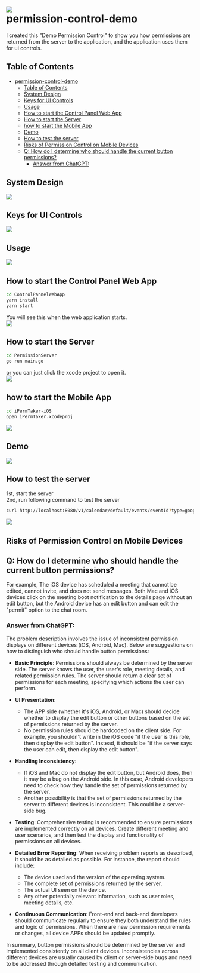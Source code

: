 ![](./README/icon-256.png)  
permission-control-demo
================================================

I created this "Demo Permission Control" to show you how permissions are returned from the server to the application, and the application uses them for ui controls.

## Table of Contents

- [permission-control-demo](#permission-control-demo)
  - [Table of Contents](#table-of-contents)
  - [System Design](#system-design)
  - [Keys for UI Controls](#keys-for-ui-controls)
  - [Usage](#usage)
  - [How to start the Control Panel Web App](#how-to-start-the-control-panel-web-app)
  - [How to start the Server](#how-to-start-the-server)
  - [how to start the Mobile App](#how-to-start-the-mobile-app)
  - [Demo](#demo)
  - [How to test the server](#how-to-test-the-server)
  - [Risks of Permission Control on Mobile Devices](#risks-of-permission-control-on-mobile-devices)
  - [Q: How do I determine who should handle the current button permissions?](#q-how-do-i-determine-who-should-handle-the-current-button-permissions)
    - [Answer from ChatGPT:](#answer-from-chatgpt)


## System Design 
![](./README/system_design.png)

## Keys for UI Controls 
![](./README/ui_controls.png)

## Usage
![](./README/usage.png)

## How to start the Control Panel Web App 
```bash
cd ControlPannelWebApp
yarn install
yarn start
``` 
You will see this when the web application starts.  
![](./README/control_panel_web_app.png)

## How to start the Server
```bash
cd PermissionServer
go run main.go
``` 
or you can just click the xcode project to open it.  
![](./README/xcdoe_project.png)


## how to start the Mobile App
```bash
cd iPermTaker-iOS
open iPermTaker.xcodeproj
```
![](./README/ios_app.png)


## Demo 
![](./README/demo.gif)

## How to test the server
1st, start the server  
2nd, run following command to test the server
```bash
curl http://localhost:8080/v1/calendar/default/events/eventId?type=google | jq .
```
![](./README/test_server.png)

## Risks of Permission Control on Mobile Devices
## Q: How do I determine who should handle the current button permissions?
For example, The iOS device has scheduled a meeting that cannot be edited, cannot invite, and does not send messages. Both Mac and iOS devices click on the meeting boot notification to the details page without an edit button, but the Android device has an edit button and can edit the "permit" option to the chat room.

### Answer from ChatGPT:
The problem description involves the issue of inconsistent permission displays on different devices (iOS, Android, Mac). Below are suggestions on how to distinguish who should handle button permissions:

- **Basic Principle**: Permissions should always be determined by the server side. The server knows the user, the user's role, meeting details, and related permission rules. The server should return a clear set of permissions for each meeting, specifying which actions the user can perform.
  
- **UI Presentation**:
  - The APP side (whether it's iOS, Android, or Mac) should decide whether to display the edit button or other buttons based on the set of permissions returned by the server.
  - No permission rules should be hardcoded on the client side. For example, you shouldn't write in the iOS code "if the user is this role, then display the edit button". Instead, it should be "if the server says the user can edit, then display the edit button".
  
- **Handling Inconsistency**:
  - If iOS and Mac do not display the edit button, but Android does, then it may be a bug on the Android side. In this case, Android developers need to check how they handle the set of permissions returned by the server.
  - Another possibility is that the set of permissions returned by the server to different devices is inconsistent. This could be a server-side bug.
  
- **Testing**: Comprehensive testing is recommended to ensure permissions are implemented correctly on all devices. Create different meeting and user scenarios, and then test the display and functionality of permissions on all devices.
  
- **Detailed Error Reporting**: When receiving problem reports as described, it should be as detailed as possible. For instance, the report should include:
  - The device used and the version of the operating system.
  - The complete set of permissions returned by the server.
  - The actual UI seen on the device.
  - Any other potentially relevant information, such as user roles, meeting details, etc.
  
- **Continuous Communication**: Front-end and back-end developers should communicate regularly to ensure they both understand the rules and logic of permissions. When there are new permission requirements or changes, all device APPs should be updated promptly.

In summary, button permissions should be determined by the server and implemented consistently on all client devices. Inconsistencies across different devices are usually caused by client or server-side bugs and need to be addressed through detailed testing and communication.
